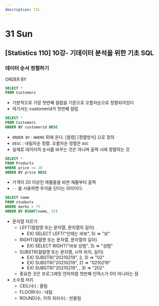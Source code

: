 ```yaml
---
description: TIL
---
```


# 31 Sun

## \[Statistics 110\] 10강- 기데이터 분석을 위한 기초 SQL

### 데이터 순서 정렬하기 <a id="ot"></a>

ORDER BY

```sql
SELECT *
FROM Customers
```

* 기본적으로 가장 첫번째 컬럼을 기준으로 오름차순으로 정렬되어있다
* 여기서는 customerid가 첫번째 컬럼

```sql
SELECT *
FROM Customers
ORDER BY customerid DESC
```

* `ORDER BY` : `WHERE` 뒤에 온다. \[컬럼\] \[정렬방식\] 으로 정의
* `DESC` : 내림차순 정렬. 오름차순 정렬은 `ASC`
* 실제로 데이터의 순서를 바꾸는 것은 아니며 출력 시에 정렬하는 것

```sql
SELECT *
FROM Products
WHERE price >= 20
ORDER BY price DESC
```

* 가격이 20 이상인 제품들을 비싼 제품부터 출력
* `--` 를 사용하면 주석을 단다는 의미이다.

```sql
SELECT name
FROM students
WHERE marks > 75
ORDER BY RIGHT(name, 33)
```

* 문자열 자르기
  * LEFT\(컬럼명 또는 문자열, 문자열의 길이\)
    * EX\) SELECT LEFT\("인태는 바보", 5\) =&gt; "보"
  * RIGHT\(컬렴명 또는 문자열, 문자열의 길이\)
    * EX\) SELECT RIGHT\("바보 성범", 3\) =&gt; "성범"
  * SUBSTR\(컬럼명 또는 문자열, 시작 위치, 길이\)
    * EX\) SUBSTR\("20210219", 2, 3\) =&gt; "02"
    * EX\) SUBSTR\("20210219", 2\) =&gt; "0210219"
    * EX\) SUBSTR\("20210219", , 3\) =&gt; "202"
  * 중요한 것은 프로그래밍 언어처럼 첫번째 인덱스가 0이 아니라는 점
* 소수점 처리
  * CEIL\(수\) : 올림
  * FLOOR\(수\) : 내림
  * ROUND\(수, 이하 자리수\) : 반올림

### 

